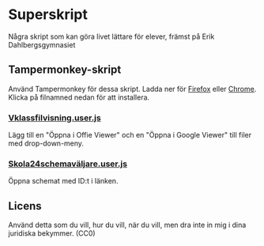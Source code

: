 # Superskript
Några skript som kan göra livet lättare för elever, främst på Erik Dahlbergsgymnasiet

## Tampermonkey-skript
Använd Tampermonkey för dessa skript. Ladda ner för  [Firefox](https://addons.mozilla.org/sv-SE/firefox/addon/tampermonkey/) eller [Chrome](https://chrome.google.com/webstore/detail/tampermonkey/dhdgffkkebhmkfjojejmpbldmpobfkfo). Klicka på filnamned nedan för att installera.

### [Vklassfilvisning.user.js](Vklassfilvisning.user.js?raw=1)
Lägg till en "Öppna i Offie Viewer" och en "Öppna i Google Viewer" till filer med drop-down-meny.

### [Skola24schemaväljare.user.js](Skola24schemaväljare.user.js?raw=1)
Öppna schemat med ID:t i länken.

## Licens
Använd detta som du vill, hur du vill, när du vill, men dra inte in mig i dina juridiska bekymmer. (CC0)
